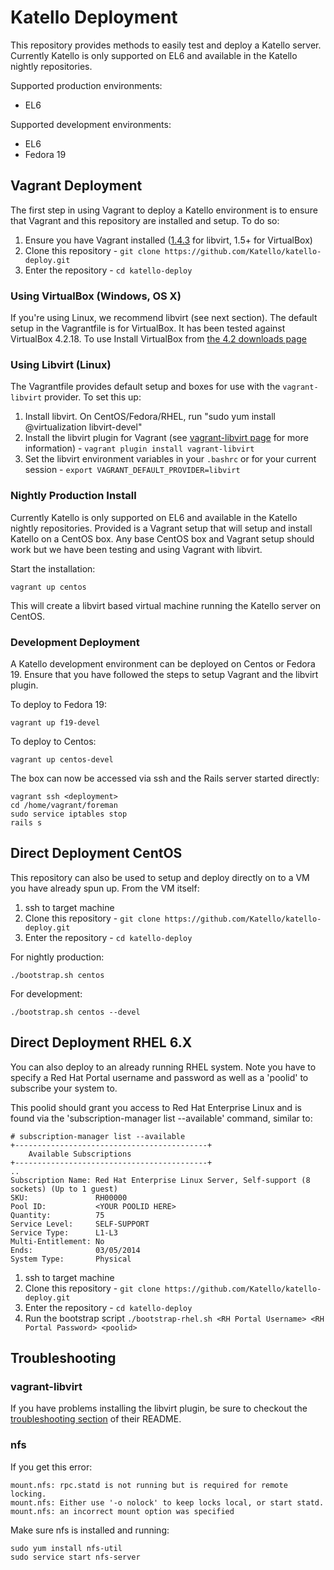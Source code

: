 # Katello Deployment

This repository provides methods to easily test and deploy a Katello server. 
Currently Katello is only supported on EL6 and available in the Katello nightly repositories.

Supported production environments:

  * EL6

Supported development environments:

  * EL6
  * Fedora 19

## Vagrant Deployment

The first step in using Vagrant to deploy a Katello environment is to ensure that Vagrant and this repository are installed and setup. To do so:

1. Ensure you have Vagrant installed ([1.4.3](http://www.vagrantup.com/download-archive/v1.4.3.html) for libvirt, 1.5+ for VirtualBox)
2. Clone this repository - `git clone https://github.com/Katello/katello-deploy.git`
3. Enter the repository - `cd katello-deploy`

### Using VirtualBox (Windows, OS X)

If you're using Linux, we recommend libvirt (see next section). The default setup in the Vagrantfile is for VirtualBox.
It has been tested against VirtualBox 4.2.18.  To use Install VirtualBox from [the 4.2 downloads
page](https://www.virtualbox.org/wiki/Download_Old_Builds_4_2)

### Using Libvirt (Linux)

The Vagrantfile provides default setup and boxes for use with the `vagrant-libvirt` provider. To set this up:

1. Install libvirt. On CentOS/Fedora/RHEL, run "sudo yum install @virtualization libvirt-devel"
2. Install the libvirt plugin for Vagrant (see [vagrant-libvirt page](https://github.com/pradels/vagrant-libvirt#installation) for more information) - `vagrant plugin install vagrant-libvirt`
3. Set the libvirt environment variables in your `.bashrc` or for your current session - `export VAGRANT_DEFAULT_PROVIDER=libvirt`

### Nightly Production Install

Currently Katello is only supported on EL6 and available in the Katello nightly repositories. Provided
is a Vagrant setup that will setup and install Katello on a CentOS box. Any base CentOS box and Vagrant 
setup should work but we have been testing and using Vagrant with libvirt.

Start the installation:

    vagrant up centos

This will create a libvirt based virtual machine running the Katello server on CentOS.

### Development Deployment

A Katello development environment can be deployed on Centos or Fedora 19. Ensure that you have followed the steps to setup Vagrant and the libvirt plugin.

To deploy to Fedora 19:

    vagrant up f19-devel

To deploy to Centos:

    vagrant up centos-devel

The box can now be accessed via ssh and the Rails server started directly:

    vagrant ssh <deployment>
    cd /home/vagrant/foreman
    sudo service iptables stop
    rails s

## Direct Deployment CentOS

This repository can also be used to setup and deploy directly on to a VM you have already spun up. From 
the VM itself:

1. ssh to target machine
2. Clone this repository - `git clone https://github.com/Katello/katello-deploy.git`
3. Enter the repository - `cd katello-deploy`

For nightly production:

    ./bootstrap.sh centos

For development:

    ./bootstrap.sh centos --devel


## Direct Deployment RHEL 6.X

You can also deploy to an already running RHEL system.  Note you have to specify a Red Hat Portal username and password as well as a 'poolid' to subscribe your system to.

This poolid should grant you access to Red Hat Enterprise Linux and is found via the 'subscription-manager list --available' command, similar to:

```
# subscription-manager list --available
+-------------------------------------------+
    Available Subscriptions
+-------------------------------------------+
..
Subscription Name: Red Hat Enterprise Linux Server, Self-support (8 sockets) (Up to 1 guest)
SKU:               RH00000
Pool ID:           <YOUR POOLID HERE>
Quantity:          75
Service Level:     SELF-SUPPORT
Service Type:      L1-L3
Multi-Entitlement: No
Ends:              03/05/2014
System Type:       Physical
```

1. ssh to target machine
2. Clone this repository - `git clone https://github.com/Katello/katello-deploy.git`
3. Enter the repository - `cd katello-deploy`
4. Run the bootstrap script `./bootstrap-rhel.sh <RH Portal Username> <RH Portal Password> <poolid>`

## Troubleshooting

### vagrant-libvirt

If you have problems installing the libvirt plugin, be sure to checkout the [troubleshooting section](https://github.com/pradels/vagrant-libvirt#possible-problems-with-plugin-installation-on-linux) of their README.

### nfs

If you get this error:

```
mount.nfs: rpc.statd is not running but is required for remote locking.
mount.nfs: Either use '-o nolock' to keep locks local, or start statd.
mount.nfs: an incorrect mount option was specified
```

Make sure nfs is installed and running:

```
sudo yum install nfs-util
sudo service start nfs-server
```
